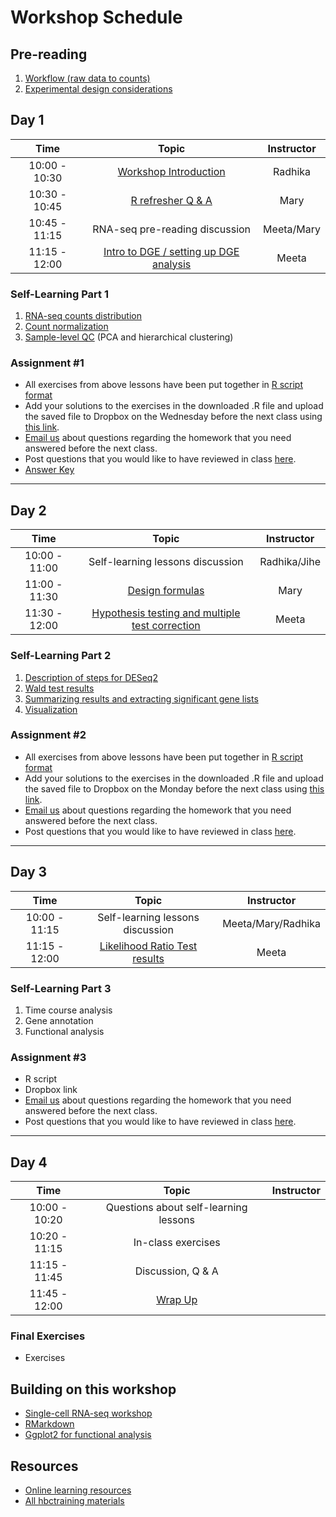 # Workshop Schedule

## Pre-reading

1. [Workflow (raw data to counts)](../lessons/01a_RNAseq_processing_workflow.md)
1. [Experimental design considerations](https://hbctraining.github.io/Intro-to-rnaseq-hpc-salmon/lessons/experimental_planning_considerations.html)

## Day 1

| Time            |  Topic  | Instructor |
|:------------------------:|:------------------------------------------------:|:--------:|
| 10:00 - 10:30 | [Workshop Introduction](../lectures/Intro_to_workshop.pdf) | Radhika |
| 10:30 - 10:45 | [R refresher Q & A](../lessons/R_refresher.md) | Mary |
| 10:45 - 11:15 | RNA-seq pre-reading discussion | Meeta/Mary |
| 11:15 - 12:00 | [Intro to DGE / setting up DGE analysis](../lessons/01b_DGE_setup_and_overview.md) | Meeta |

### Self-Learning Part 1

1. [RNA-seq counts distribution](../lessons/01c_RNAseq_count_distribution.md)
1. [Count normalization](../lessons/02_DGE_count_normalization.md)
1. [Sample-level QC](../lessons/03_DGE_QC_analysis.md) (PCA and hierarchical clustering)

### Assignment #1
* All exercises from above lessons have been put together in [R script format](../homework/DGE_assignment_1.R)
* Add your solutions to the exercises in the downloaded .R file and upload the saved file to Dropbox on the Wednesday before the next class using [this link](https://www.dropbox.com/request/7Ax0Dc8lOzaQkBjKxHKl).
* [Email us](mailto:hbctraining@hsph.harvard.edu) about questions regarding the homework that you need answered before the next class.
* Post questions that you would like to have reviewed in class [here](https://PollEv.com/hbctraining945).
* [Answer Key](../homework/DGE_assignment_1_answer_key.R)

---

## Day 2

| Time            |  Topic  | Instructor |
|:------------------------:|:------------------------------------------------:|:--------:|
| 10:00 - 11:00 | Self-learning lessons discussion | Radhika/Jihe |
| 11:00 - 11:30 | [Design formulas](../lessons/04a_design_formulas.md)  | Mary |
| 11:30 - 12:00 | [Hypothesis testing and multiple test correction](../lessons/05a_hypothesis_testing.md) | Meeta |

### Self-Learning Part 2
1. [Description of steps for DESeq2](../lessons/04b_DGE_DESeq2_analysis.md)
1. [Wald test results](../lessons/05b_wald_test_results.md)
1. [Summarizing results and extracting significant gene lists](../lessons/05c_summarizing_results.md)
1. [Visualization](../lessons/06_DGE_visualizing_results.md)

### Assignment #2
* All exercises from above lessons have been put together in [R script format](../homework/DGE_assignment_2.R)
* Add your solutions to the exercises in the downloaded .R file and upload the saved file to Dropbox on the Monday before the next class using [this link](https://www.dropbox.com/request/wSqdWLxzdEA79WYOPoNr).
* [Email us](mailto:hbctraining@hsph.harvard.edu) about questions regarding the homework that you need answered before the next class.
* Post questions that you would like to have reviewed in class [here](https://PollEv.com/hbctraining945).

---

## Day 3

| Time            |  Topic  | Instructor |
|:------------------------:|:------------------------------------------------:|:--------:|
| 10:00 - 11:15 | Self-learning lessons discussion | Meeta/Mary/Radhika |
| 11:15 - 12:00 | [Likelihood Ratio Test results](../lessons/08a_DGE_LRT_results.md) | Meeta |

### Self-Learning Part 3
1. Time course analysis
1. Gene annotation
1. Functional analysis

### Assignment #3
* R script
* Dropbox link
* [Email us](mailto:hbctraining@hsph.harvard.edu) about questions regarding the homework that you need answered before the next class.
* Post questions that you would like to have reviewed in class [here](https://PollEv.com/hbctraining945).

---

## Day 4

| Time            |  Topic  | Instructor |
|:------------------------:|:------------------------------------------------:|:--------:|
| 10:00 - 10:20 | Questions about self-learning lessons |  |
| 10:20 - 11:15 | In-class exercises |  |
| 11:15 - 11:45 | Discussion, Q & A |  |
| 11:45 - 12:00 | [Wrap Up](../lectures/R_nanocourse_wrapup_online.pdf) |  |

### Final Exercises
* Exercises

## Building on this workshop
* [Single-cell RNA-seq workshop](https://hbctraining.github.io/scRNA-seq/)
* [RMarkdown](https://hbctraining.github.io/Training-modules/Rmarkdown/)
* [Ggplot2 for functional analysis](https://hbctraining.github.io/Training-modules/Tidyverse_ggplot2/lessons/ggplot2.html)

## Resources
* [Online learning resources](https://hbctraining.github.io/bioinformatics_online/lists/online_trainings.html)
* [All hbctraining materials](https://hbctraining.github.io/main)
